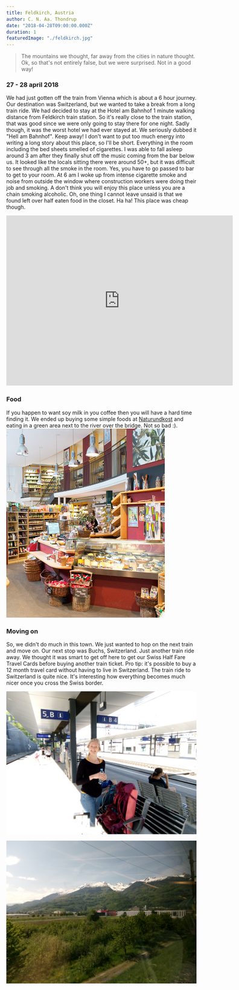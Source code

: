 ```yaml
---
title: Feldkirch, Austria
author: C. N. Aa. Thondrup
date: "2018-04-28T09:00:00.000Z"
duration: 1
featuredImage: "./feldkirch.jpg"
---
```


> The mountains we thought, far away from the cities in nature thought. Ok, so that's not entirely false, but we were surprised. Not in a good way!

### 27 - 28 april 2018

We had just gotten off the train from Vienna which is about a 6 hour journey. Our destination was Switzerland, but we wanted to take a break from a long train ride. We had decided to stay at the Hotel am Bahnhof 1 minute walking distance from Feldkirch train station. So it's really close to the train station, that was good since we were only going to stay there for one night. Sadly though, it was the worst hotel we had ever stayed at. We seriously dubbed it "Hell am Bahnhof". Keep away! I don't want to put too much energy into writing a long story about this place, so I'll be short. Everything in the room including the bed sheets smelled of cigarettes. I was able to fall asleep around 3 am after they finally shut off the music coming from the bar below us. It looked like the locals sitting there were around 50+, but it was difficult to see through all the smoke in the room. Yes, you have to go passed to bar to get to your room. At 6 am I woke up from intense cigarette smoke and noise from outside the window where construction workers were doing their job and smoking. A don't think you will enjoy this place unless you are a chain smoking alcoholic. Oh, one thing I cannot leave unsaid is that we found left over half eaten food in the closet. Ha ha! This place was cheap though.

<iframe src="https://www.google.com/maps/embed?pb=!1m18!1m12!1m3!1d10835.188995927372!2d9.592676628639799!3d47.240111664954625!2m3!1f0!2f0!3f0!3m2!1i1024!2i768!4f13.1!3m3!1m2!1s0x0%3A0x611bf4d3f2ea6978!2sHotel+am+Bahnhof!5e0!3m2!1sen!2sit!4v1529832899882" width="600" height="450" frameborder="0" style="border:0" allowfullscreen></iframe>

### Food

If you happen to want soy milk in you coffee then you will have a hard time finding it. We ended up buying some simple foods at [Naturundkost](http://www.naturundkost.at/) and eating in a green area next to the river over the bridge. Not so bad :).
![Naturundkost](./naturundkost.jpg 'Naturundkost')

### Moving on

So, we didn't do much in this town. We just wanted to hop on the next train and move on. Our next stop was Buchs, Switzerland. Just another train ride away. We thought it was smart to get off here to get our Swiss Half Fare Travel Cards before buying another train ticket. Pro tip: it's possible to buy a 12 month travel card without having to live in Switzerland. The train ride to Switzerland is quite nice. It's interesting how everything becomes much nicer once you cross the Swiss border.

![Mari](./mari.jpg 'Mari happy to move on')

![Train ride](./trainride.jpg 'Train ride')
